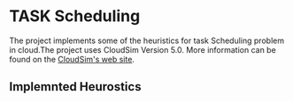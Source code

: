 # TASK Scheduling  #
The project implements some of the heuristics for task Scheduling problem in cloud.The project uses CloudSim Version 5.0.
More information can be found on the [CloudSim's web site](http://cloudbus.org/cloudsim/).

## Implemnted Heurostics ##











